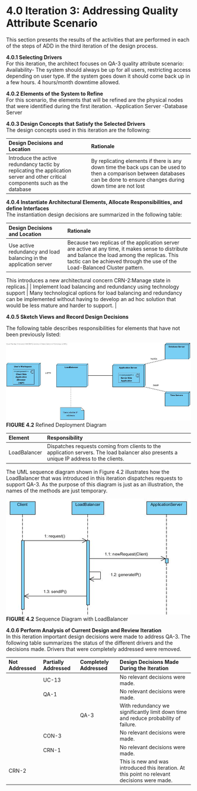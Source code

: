 # 4.0 Iteration 3: Addressing Quality Attribute Scenario
This section presents the results of the activities that are performed in each of the steps of ADD in the third iteration of the design process.

**4.0.1 Selecting Drivers** <br>
For this iteration, the architect focuses on QA-3 quality attribute scenario: Availability- The system should always be up for all users, restricting access depending on user type. If the system goes down it should come back up in a few hours. 4 hours/month downtime allowed.

**4.0.2 Elements of the System to Refine**<br>
For this scenario, the elements that will be refined are the physical nodes that were identified during the first iteration.
-Application Server
-Database Server

**4.0.3 Design Concepts that Satisfy the Selected Drivers**<br>
The design concepts used in this iteration are the following:

| Design Decisions and Location | Rationale |
| :---------------------------- | :-------- |
| Introduce the active redundancy tactic by replicating the application server and other critical components such as the database | By replicating elements if there is any down time the back ups can be used to then a comparison between databases can be done to ensure changes during down time are not lost |

**4.0.4 Instantiate Architectural Elements, Allocate Responsibilities, and define Interfaces**<br>
The instantiation design decisions are summarized in the following table:

| Design Decisions and Location | Rationale |
| :---------------------------- | :-------- |
| Use active redundancy and load balancing in the application server | Because two replicas of the application server are active at any time, it makes sense to distribute and balance the load among the replicas. This tactic can be achieved through the use of the Load-Balanced Cluster pattern.

This introduces a new architectural concern CRN-2:Manage state in replicas.|
| Implement load balancing and redundancy using technology support | Many technological options for load balancing and redundancy can be implemented without having to develop an ad hoc solution that would be less mature and harder to support. |

**4.0.5 Sketch Views and Record Design Decisions**<br>

The following table describes responsibilities for elements that have not been previously listed:

![Deployment Diagram](DeploymentDiagram.jpg) <br>
**FIGURE 4.2** Refined Deployment Diagram

| Element | Responsibility |
| :------ | :------------- |
| LoadBalancer | Dispatches requests coming from clients to the application servers. The load balancer also presents a unique IP address to the clients. |

The UML sequence diagram shown in Figure 4.2 illustrates how the LoadBalancer that was introduced in this iteration dispatches requests to support QA-3.
As the purpose of this diagram is just as an illustration, the names of the methods are just temporary.

![Sequence Diagram](Sequence2.jpg) <br>
**FIGURE 4.2** Sequence Diagram with LoadBalancer

**4.0.6 Perform Analysis of Current Design and Review Iteration** <br>
In this iteration important design decisions were made to address QA-3. The following table summarizes the status of the different drivers and the decisions made. Drivers that were completely addressed were removed.


| Not Addressed | Partially Addressed | Completely Addressed | Design Decisions Made During the Iteration |
| :------------ | :------------------ | :------------------- | :----------------------------------------- |
|               |UC-13                |                      |No relevant decisions were made. |
|               |QA-1                 |                      |No relevant decisions were made. |
|               |                     |QA-3                  |With redundancy we significantly  limit down time and  reduce probability of failure.|
|               |CON-3                |                      |No relevant decisions were made.|
|               |CRN-1                |                      |No relevant decisions were made.|
|CRN-2          |                     |                      |This is new and was introduced this iteration. At this point no relevant decisions were made.|
